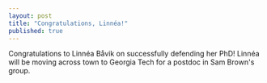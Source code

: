 ```yaml
---
layout: post
title: "Congratulations, Linnéa!"
published: true
---
```


Congratulations to Linnéa Båvik on successfully defending her PhD! Linnéa will be moving across town to Georgia Tech for a postdoc in Sam Brown's group.